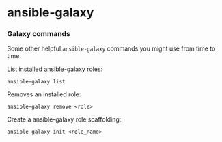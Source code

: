# ansible-galaxy

### Galaxy commands

Some other helpful `ansible-galaxy` commands you might use from time to time:

List installed ansible-galaxy roles:
```shell
ansible-galaxy list
```

Removes an installed role:
```shell
ansible-galaxy remove <role>
```

Create a ansible-galaxy role scaffolding:
```shell
ansible-galaxy init <role_name>
```

